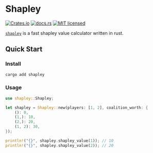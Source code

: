 # Shapley


[![Crates.io](https://img.shields.io/crates/v/shapley)](https://crates.io/crates/shapley)
[![docs.rs](https://img.shields.io/docsrs/shapley)](https://docs.rs/shapley/latest/shapley/)
[![MIT licensed](https://img.shields.io/badge/license-MIT-blue.svg)](./LICENSE)


[`shapley`](https://github.com/shenxiangzhuang/shapley)
is a fast shapley value calculator written in rust.


## Quick Start

### Install

```bash
cargo add shapley
```

### Usage

```rust
use shapley::Shapley;

let shapley = Shapley::new(players: [1, 2], coalition_worth: {
    (): 0,
    (1,): 10,
    (2,): 20,
    (1, 2): 30,
});

println!("{}", shapley.shapley_value(1)); // 10
println!("{}", shapley.shapley_value(2)); // 20
```
